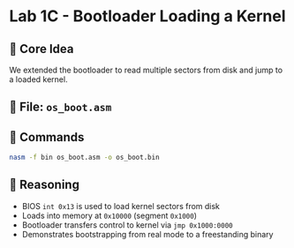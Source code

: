 # Lab 1C - Bootloader Loading a Kernel

## 🧠 Core Idea

We extended the bootloader to read multiple sectors from disk and jump to a loaded kernel.

## 📁 File: `os_boot.asm`

## 🔧 Commands

```bash
nasm -f bin os_boot.asm -o os_boot.bin
```

## 📝 Reasoning

* BIOS `int 0x13` is used to load kernel sectors from disk
* Loads into memory at `0x10000` (segment `0x1000`)
* Bootloader transfers control to kernel via `jmp 0x1000:0000`
* Demonstrates bootstrapping from real mode to a freestanding binary